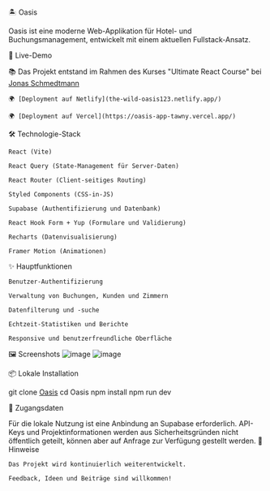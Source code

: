 🏝️ Oasis

Oasis ist eine moderne Web-Applikation für Hotel- und Buchungsmanagement, entwickelt mit einem aktuellen Fullstack-Ansatz.  

🚀 Live-Demo  

📚 Das Projekt entstand im Rahmen des Kurses "Ultimate React Course" bei [Jonas Schmedtmann](https://github.com/jonasschmedtmann)

    🌍 [Deployment auf Netlify](the-wild-oasis123.netlify.app/)

    🌍 [Deployment auf Vercel](https://oasis-app-tawny.vercel.app/)

🛠️ Technologie-Stack

    React (Vite)

    React Query (State-Management für Server-Daten)

    React Router (Client-seitiges Routing)

    Styled Components (CSS-in-JS)

    Supabase (Authentifizierung und Datenbank)

    React Hook Form + Yup (Formulare und Validierung)

    Recharts (Datenvisualisierung)

    Framer Motion (Animationen)

✨ Hauptfunktionen

    Benutzer-Authentifizierung

    Verwaltung von Buchungen, Kunden und Zimmern

    Datenfilterung und -suche

    Echtzeit-Statistiken und Berichte

    Responsive und benutzerfreundliche Oberfläche

🖼️ Screenshots
![image](https://github.com/user-attachments/assets/93360646-c14b-4c56-94b9-24831cc416a0)
![image](https://github.com/user-attachments/assets/346fc875-1f02-42ab-9bb2-0216b56ee699)

📦 Lokale Installation

git clone [Oasis](https://github.com/JanaTSCH/Oasis.git](https://github.com/JanaTSCH/Oasis/tree/main/the-wild-oasis))
cd Oasis
npm install
npm run dev

🔐 Zugangsdaten

Für die lokale Nutzung ist eine Anbindung an Supabase erforderlich.
API-Keys und Projektinformationen werden aus Sicherheitsgründen nicht öffentlich geteilt, können aber auf Anfrage zur Verfügung gestellt werden.
📌 Hinweise

    Das Projekt wird kontinuierlich weiterentwickelt.

    Feedback, Ideen und Beiträge sind willkommen!
